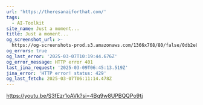 ```yaml
---
url: 'https://theresanaiforthat.com/'
tags:
  - AI-Toolkit
site_name: Just a moment...
title: Just a moment...
og_screenshot_url: >-
  https://og-screenshots-prod.s3.amazonaws.com/1366x768/80/false/0db2e89171e3df0788347c4ca9b2b7481bf93c52b9c411e6748cb4e57f9774a4.jpeg
og_errors: true
og_last_error: '2025-03-07T10:19:44.676Z'
og_error_message: HTTP error 401
last_jina_request: '2025-03-09T06:45:13.519Z'
jina_error: 'HTTP error! status: 429'
og_last_fetch: 2025-03-07T06:11:14.478Z
---
```

https://youtu.be/S3fEzr1oAVk?si=4Bq9w8UPBQQPo9tj
